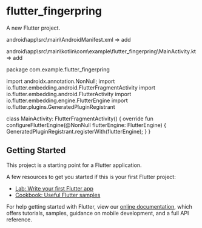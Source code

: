 # flutter_fingerpring

A new Flutter project.

android\app\src\main\AndroidManifest.xml => add <uses-permission android:name="android.permission.USE_FINGERPRINT"/>

android\app\src\main\kotlin\com\example\flutter_fingerpring\MainActivity.kt => add


package com.example.flutter_fingerpring

import androidx.annotation.NonNull;
import io.flutter.embedding.android.FlutterFragmentActivity
import io.flutter.embedding.android.FlutterActivity
import io.flutter.embedding.engine.FlutterEngine
import io.flutter.plugins.GeneratedPluginRegistrant

class MainActivity: FlutterFragmentActivity() {
    override fun configureFlutterEngine(@NonNull flutterEngine: FlutterEngine) {
        GeneratedPluginRegistrant.registerWith(flutterEngine);
    }
}



## Getting Started

This project is a starting point for a Flutter application.

A few resources to get you started if this is your first Flutter project:

- [Lab: Write your first Flutter app](https://flutter.dev/docs/get-started/codelab)
- [Cookbook: Useful Flutter samples](https://flutter.dev/docs/cookbook)

For help getting started with Flutter, view our
[online documentation](https://flutter.dev/docs), which offers tutorials,
samples, guidance on mobile development, and a full API reference.
